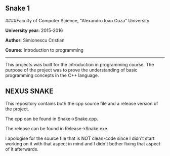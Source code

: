 Snake 1
---

####Faculty of Computer Science, "Alexandru Ioan Cuza" University

**University year:** 2015-2016

**Author:** Simionescu Cristian 

**Course:** Introduction to programming

---

This projects was built for the Introduction in programming course. The purpose of the project was to prove the understanding of basic programming concepts in the C++ language.

## NEXUS SNAKE ##
This repository contains both the cpp source file and a release version of the project.     

The cpp can be found in Snake->Snake.cpp.   

The release can be found in Release->Snake.exe.      

I apologise for the source file that is NOT clean-code since I didn't start working on it with that aspect in mind and I didn't bother fixing that aspect of it afterwards.

